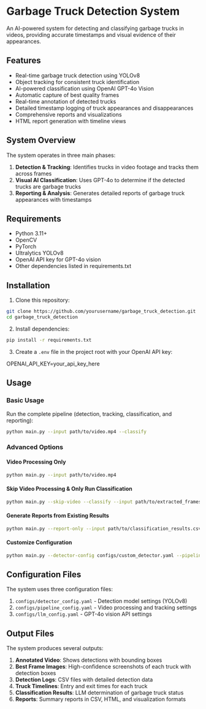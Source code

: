 # Garbage Truck Detection System

An AI-powered system for detecting and classifying garbage trucks in videos, providing accurate timestamps and visual evidence of their appearances.

## Features

- Real-time garbage truck detection using YOLOv8
- Object tracking for consistent truck identification
- AI-powered classification using OpenAI GPT-4o Vision
- Automatic capture of best quality frames
- Real-time annotation of detected trucks
- Detailed timestamp logging of truck appearances and disappearances
- Comprehensive reports and visualizations
- HTML report generation with timeline views

## System Overview

The system operates in three main phases:
1. **Detection & Tracking**: Identifies trucks in video footage and tracks them across frames
2. **Visual AI Classification**: Uses GPT-4o to determine if the detected trucks are garbage trucks
3. **Reporting & Analysis**: Generates detailed reports of garbage truck appearances with timestamps

## Requirements

- Python 3.11+
- OpenCV
- PyTorch
- Ultralytics YOLOv8
- OpenAI API key for GPT-4o vision
- Other dependencies listed in requirements.txt

## Installation

1. Clone this repository:
```bash
git clone https://github.com/yourusername/garbage_truck_detection.git
cd garbage_truck_detection
```

2. Install dependencies:
```bash
pip install -r requirements.txt
```

3. Create a `.env` file in the project root with your OpenAI API key:

OPENAI_API_KEY=your_api_key_here


## Usage

### Basic Usage

Run the complete pipeline (detection, tracking, classification, and reporting):
```bash
python main.py --input path/to/video.mp4 --classify
```

### Advanced Options

#### Video Processing Only
```bash
python main.py --input path/to/video.mp4
```

#### Skip Video Processing & Only Run Classification
```bash
python main.py --skip-video --classify --input path/to/extracted_frames.csv
```

#### Generate Reports from Existing Results
```bash
python main.py --report-only --input path/to/classification_results.csv
```

#### Customize Configuration
```bash
python main.py --detector-config configs/custom_detector.yaml --pipeline-config configs/custom_pipeline.yaml --llm-config configs/custom_llm.yaml
```

## Configuration Files

The system uses three configuration files:

1. `configs/detector_config.yaml` - Detection model settings (YOLOv8)
2. `configs/pipeline_config.yaml` - Video processing and tracking settings
3. `configs/llm_config.yaml` - GPT-4o vision API settings

## Output Files

The system produces several outputs:

1. **Annotated Video**: Shows detections with bounding boxes
2. **Best Frame Images**: High-confidence screenshots of each truck with detection boxes
3. **Detection Logs**: CSV files with detailed detection data
4. **Truck Timelines**: Entry and exit times for each truck
5. **Classification Results**: LLM determination of garbage truck status
6. **Reports**: Summary reports in CSV, HTML, and visualization formats



